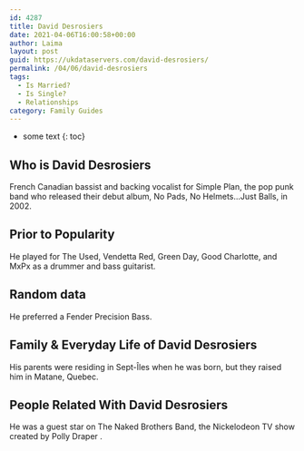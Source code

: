 ```yaml
---
id: 4287
title: David Desrosiers
date: 2021-04-06T16:00:58+00:00
author: Laima
layout: post
guid: https://ukdataservers.com/david-desrosiers/
permalink: /04/06/david-desrosiers
tags:
  - Is Married?
  - Is Single?
  - Relationships
category: Family Guides
---
```


* some text
{: toc}


## Who is David Desrosiers
                  
                  
                  
French Canadian bassist and backing vocalist for Simple Plan, the pop punk band who released their debut album, No Pads, No Helmets&#8230;Just Balls, in 2002.
                  
              
            
              
            
                
                
                
## Prior to Popularity
                  
                  
                  
He played for The Used, Vendetta Red, Green Day, Good Charlotte, and MxPx as a drummer and bass guitarist.
                  
              
            
              
            
                
                
                
## Random data
                  
                  
                  
He preferred a Fender Precision Bass.
                  
              
            
              
            
                
                
                
## Family & Everyday Life of David Desrosiers
                  
                  
                  
His parents were residing in Sept-Îles when he was born, but they raised him in Matane, Quebec.
                  
              
            
              
            
                
                
                
## People Related With David Desrosiers
                  
                  
                  
He was a guest star on The Naked Brothers Band, the Nickelodeon TV show created by Polly Draper .
                  
              
            
              
            
                
              
            
              
              
            
            
              
            
          
          
          